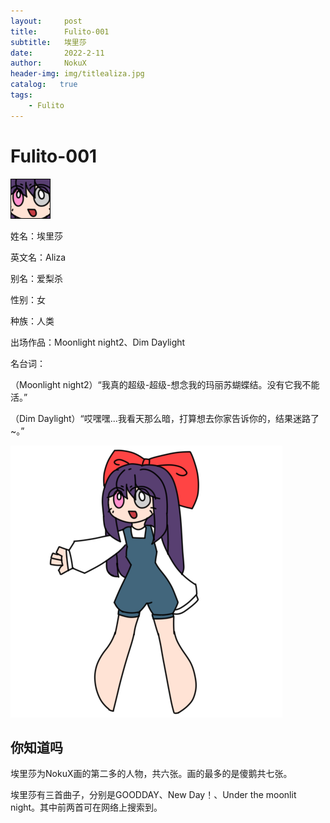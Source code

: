 ```yaml
---
layout:     post
title:      Fulito-001
subtitle:   埃里莎
date:       2022-2-11
author:     NokuX
header-img: img/titlealiza.jpg
catalog:   true
tags:
    - Fulito
---
```

# Fulito-001

![image](https://github.com/NokuX/NokuX.github.io/blob/master/img-post/fulito001.jpg)

姓名：埃里莎

英文名：Aliza

别名：爱梨杀

性别：女

种族：人类

出场作品：Moonlight night2、Dim Daylight

名台词：

（Moonlight night2）“我真的超级-超级-想念我的玛丽苏蝴蝶结。没有它我不能活。”

（Dim Daylight）“哎嘿嘿...我看天那么暗，打算想去你家告诉你的，结果迷路了~。”

![image](https://github.com/NokuX/NokuX.github.io/blob/master/img-post/fulito001.png)

## 你知道吗

埃里莎为NokuX画的第二多的人物，共六张。画的最多的是傻鹅共七张。

埃里莎有三首曲子，分别是GOODDAY、New Day！、Under the moonlit night。其中前两首可在网络上搜索到。
